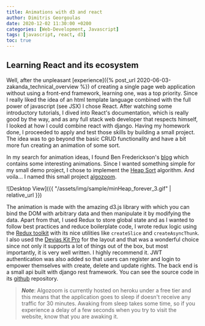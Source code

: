 ```yaml
---
title: Animations with d3 and react 
author: Dimitris Georgoulas
date: 2020-12-02 11:30:00 +0200
categories: [Web-Development, Javascript]
tags: [javascript, react, d3]
toc: true
---
```


## Learning React and its ecosystem
Well, after the unpleasant [experience]({% post_url 2020-06-03-zakanda_technical_overview %}) of creating a 
single page web application without using a front-end framework, learning one, was a top priority. Since I really liked 
the idea of an html template language combined with the full power of javascript (see JSX) I chose React. After watching 
some introductory tutorials, I dived into React's documentation, which is really good by the way, and as any 
full stack web developer that respects himself, I looked at how I could combine react with django. 
Having my homework done, I proceeded to apply and test those skills by building a small project. The idea
was to go beyond the basic CRUD functionality and have a bit more fun creating an animation of some sort. 

In my search for animation ideas, I found Ben Frederickson's [blog](http://www.benfrederickson.com/blog/) 
which contains some interesting animations. Since I wanted something simple for my small demo project, I chose to 
implement the [Heap Sort](http://www.benfrederickson.com/heap-visualization/) algorithm. And voila... 
I named this small project [algozoom](http://algozoom.com/).

 ![Desktop View]({{ "/assets/img/sample/minHeap_forever_3.gif" | relative_url }}) 
 
The animation is made with the amazing d3.js library with which you can bind the DOM with arbitrary data 
and then manipulate it by modifying the data. Apart from that, 
I used Redux to store global state and as I wanted to follow best practices and reduce boilerplate code, I wrote redux logic using the 
[Redux toolkit](https://redux-toolkit.js.org/) with its nice utilities like `createSlice` and `createAsyncThunk`. 
I also used the [Devias Kit Pro](https://material-ui.com/store/items/devias-kit-pro/) for the layout and that was a 
wonderful choice since not only it supports a lot of things out of the box, but most importantly, it is very well written. 
I highly recommend it. JWT authentication was also added so that users can register and login to empower themselves 
with create, delete and update rights. The back end is a small api built with django rest framework.
You can see the source code in its [github](https://github.com/dimyG/algorithms_project) repository. 

> ***Note***: Algozoom is currently hosted on heroku under a free tier and this means that the application goes
> to sleep if doesn't receive any traffic for 30 minutes. Awaking from sleep takes some time, so if you experience a delay 
> of a few seconds when you try to visit the website, know that you are awaking it. 





